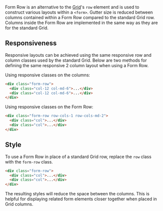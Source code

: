 Form Row is an alternative to the [Grid](https://mwf.azurewebsites.net/catalog/grid/index.html)'s `row` element and is used to construct various layouts within a `<form>`. Gutter size is reduced between columns contained within a Form Row compared to the standard Grid row. Columns inside the Form Row are implemented in the same way as they are for the standard Grid.

## Responsiveness

Responsive layouts can be achieved using the same responsive row and column classes used by the standard Grid. Below are two methods for defining the same responsive 2 column layout when using a Form Row.

Using responsive classes on the columns:

```html
<div class="form-row">
  <div class="col-12 col-md-6">...</div>
  <div class="col-12 col-md-6">...</div>
</div>
```

Using responsive classes on the Form Row:

```html
<div class="form-row row-cols-1 row-cols-md-2">
  <div class="col">...</div>
  <div class="col">...</div>
</div>
```

## Style

To use a Form Row in place of a standard Grid row, replace the `row` class with the `form-row` class.

```html
<div class="form-row">
  <div class="col">...</div>
  <div class="col">...</div>
</div>
```

The resulting styles will reduce the space between the columns. This is helpful for displaying related form elements closer together when placed in Grid columns.
